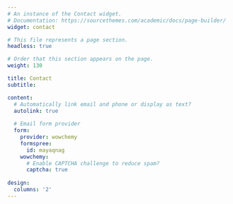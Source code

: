 ```yaml
---
# An instance of the Contact widget.
# Documentation: https://sourcethemes.com/academic/docs/page-builder/
widget: contact

# This file represents a page section.
headless: true

# Order that this section appears on the page.
weight: 130

title: Contact
subtitle:

content:
  # Automatically link email and phone or display as text?
  autolink: true
  
  # Email form provider
  form:
    provider: wowchemy 
    formspree: 
      id: mayaqnag
    wowchemy:
      # Enable CAPTCHA challenge to reduce spam?
      captcha: true 
  
design:
  columns: '2'
---
```

